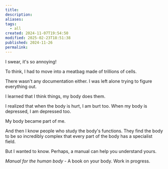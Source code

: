 ```yaml
---
title: 
description: 
aliases: 
tags:
  - all
created: 2024-11-07T19:54:50
modified: 2025-02-23T18:51:38
published: 2024-11-26
permalink: 
---
```


I swear, it's so annoying!

To think, I had to move into a meatbag made of trillions of cells.

There wasn't any documentation either. I was left alone trying to figure everything out.

I learned that I think things, my body does them.

I realized that when the body is hurt, I am burt too. When my body is depressed, I am depressed too.

My body became part of me.

And then I know people who study the body's functions. They find the body to be so incredibly complex that every part of the body has a specialist field.

But I wanted to know. 
Perhaps, a manual can help you understand yours.

*Manual for the human body* - A book on your body. Work in progress.
